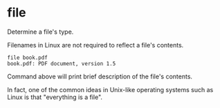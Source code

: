 # file

Determine a file's type.

Filenames in Linux are not required to reflect a file's contents.

```shell
file book.pdf
book.pdf: PDF document, version 1.5
```

Command above will print brief description of the file's contents.

In fact, one of the common ideas in Unix-like operating systems such as Linux is that
"everything is a file".
